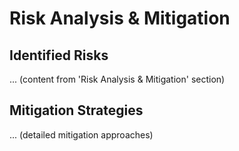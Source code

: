# Risk Analysis & Mitigation

## Identified Risks
... (content from 'Risk Analysis & Mitigation' section)

## Mitigation Strategies
... (detailed mitigation approaches)
